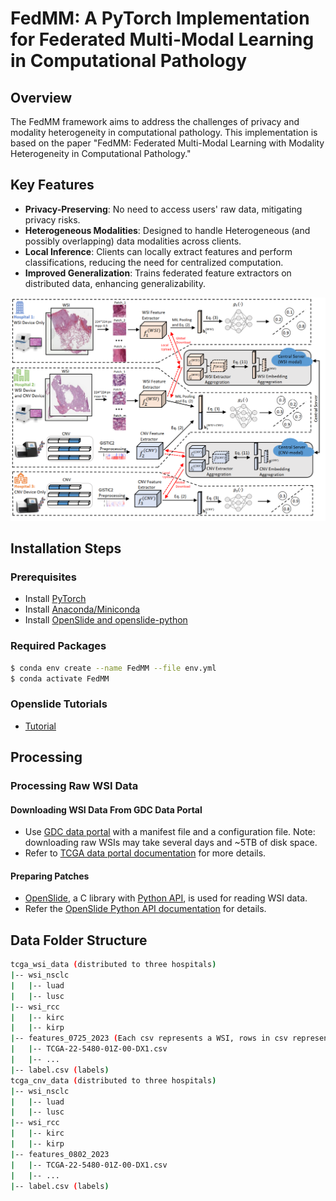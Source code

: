 # FedMM: A PyTorch Implementation for Federated Multi-Modal Learning in Computational Pathology

## Overview
The FedMM framework aims to address the challenges of privacy and modality heterogeneity in computational pathology. This implementation is based on the paper "FedMM: Federated Multi-Modal Learning with Modality Heterogeneity in Computational Pathology."

## Key Features
- **Privacy-Preserving**: No need to access users' raw data, mitigating privacy risks.
- **Heterogeneous Modalities**: Designed to handle Heterogeneous (and possibly overlapping) data modalities across clients.
- **Local Inference**: Clients can locally extract features and perform classifications, reducing the need for centralized computation.
- **Improved Generalization**: Trains federated feature extractors on distributed data, enhancing generalizability.

![Example Image](./img/FedMM.png)
## Installation Steps

### Prerequisites
- Install [PyTorch](https://pytorch.org/get-started/locally/)
- Install [Anaconda/Miniconda](https://docs.conda.io/projects/miniconda/en/latest/)
- Install [OpenSlide and openslide-python](https://pypi.org/project/openslide-python/)

### Required Packages
```bash
$ conda env create --name FedMM --file env.yml
$ conda activate FedMM
```

### Openslide Tutorials
- [Tutorial](https://openslide.org/)

## Processing

### Processing Raw WSI Data

#### Downloading WSI Data From GDC Data Portal
  - Use [GDC data portal](https://docs.gdc.cancer.gov/Data_Transfer_Tool/Users_Guide/Getting_Started/) with a manifest file and a configuration file. Note: downloading raw WSIs may take several days and ~5TB of disk space.
  - Refer to [TCGA data portal documentation](https://docs.gdc.cancer.gov/Data_Transfer_Tool/Users_Guide/Getting_Started/) for more details.

#### Preparing Patches
- [OpenSlide](https://openslide.org/), a C library with [Python API](https://pypi.org/project/openslide-python/), is used for reading WSI data.
- Refer the [OpenSlide Python API documentation](https://openslide.org/api/python/) for details.

## Data Folder Structure
```bash
tcga_wsi_data (distributed to three hospitals)
|-- wsi_nsclc 
|   |-- luad
|   |-- lusc
|-- wsi_rcc 
|   |-- kirc
|   |-- kirp
|-- features_0725_2023 (Each csv represents a WSI, rows in csv represent different instances or patches)
|   |-- TCGA-22-5480-01Z-00-DX1.csv
|   |-- ...
|-- label.csv (labels)
tcga_cnv_data (distributed to three hospitals)
|-- wsi_nsclc 
|   |-- luad
|   |-- lusc
|-- wsi_rcc 
|   |-- kirc
|   |-- kirp
|-- features_0802_2023
|   |-- TCGA-22-5480-01Z-00-DX1.csv
|   |-- ...
|-- label.csv (labels)
```

